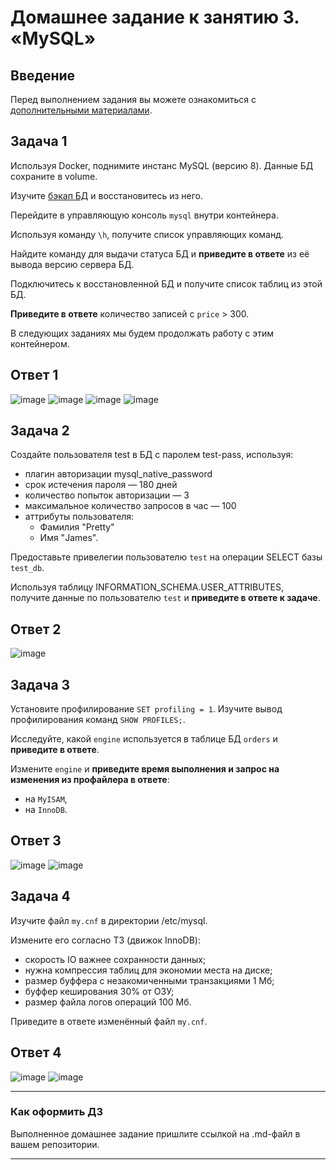 # Домашнее задание к занятию 3. «MySQL»

## Введение

Перед выполнением задания вы можете ознакомиться с 
[дополнительными материалами](https://github.com/netology-code/virt-homeworks/blob/virt-11/additional/README.md).

## Задача 1

Используя Docker, поднимите инстанс MySQL (версию 8). Данные БД сохраните в volume.

Изучите [бэкап БД](https://github.com/netology-code/virt-homeworks/tree/virt-11/06-db-03-mysql/test_data) и 
восстановитесь из него.

Перейдите в управляющую консоль `mysql` внутри контейнера.

Используя команду `\h`, получите список управляющих команд.

Найдите команду для выдачи статуса БД и **приведите в ответе** из её вывода версию сервера БД.

Подключитесь к восстановленной БД и получите список таблиц из этой БД.

**Приведите в ответе** количество записей с `price` > 300.

В следующих заданиях мы будем продолжать работу с этим контейнером.

## Ответ 1

![image](https://github.com/bezymel/bd-dev-homeworks/assets/129361495/2d1ecf73-5045-4a33-b96e-23a8e8d25c10)
![image](https://github.com/bezymel/bd-dev-homeworks/assets/129361495/3331ecfd-f507-46bc-b39d-83c24b0af95e)
![image](https://github.com/bezymel/bd-dev-homeworks/assets/129361495/0db39658-ee04-4564-90cd-b237cfde0ba1)
![image](https://github.com/bezymel/bd-dev-homeworks/assets/129361495/1e5298f3-c615-4461-9d1c-a94ec8a2b7e1)

## Задача 2

Создайте пользователя test в БД c паролем test-pass, используя:

- плагин авторизации mysql_native_password
- срок истечения пароля — 180 дней 
- количество попыток авторизации — 3 
- максимальное количество запросов в час — 100
- аттрибуты пользователя:
    - Фамилия "Pretty"
    - Имя "James".

Предоставьте привелегии пользователю `test` на операции SELECT базы `test_db`.
    
Используя таблицу INFORMATION_SCHEMA.USER_ATTRIBUTES, получите данные по пользователю `test` и 
**приведите в ответе к задаче**.

## Ответ 2

![image](https://github.com/bezymel/bd-dev-homeworks/assets/129361495/b928b0a0-d094-4a0b-b603-4fec532adef1)

## Задача 3

Установите профилирование `SET profiling = 1`.
Изучите вывод профилирования команд `SHOW PROFILES;`.

Исследуйте, какой `engine` используется в таблице БД `orders` и **приведите в ответе**.

Измените `engine` и **приведите время выполнения и запрос на изменения из профайлера в ответе**:
- на `MyISAM`,
- на `InnoDB`.

## Ответ 3

![image](https://github.com/bezymel/bd-dev-homeworks/assets/129361495/769dfce1-c435-4eb9-81a9-8e24fc480c9a)
![image](https://github.com/bezymel/bd-dev-homeworks/assets/129361495/13466419-a2b7-4860-9da5-04a7dfb7ed51)

## Задача 4 

Изучите файл `my.cnf` в директории /etc/mysql.

Измените его согласно ТЗ (движок InnoDB):

- скорость IO важнее сохранности данных;
- нужна компрессия таблиц для экономии места на диске;
- размер буффера с незакомиченными транзакциями 1 Мб;
- буффер кеширования 30% от ОЗУ;
- размер файла логов операций 100 Мб.

Приведите в ответе изменённый файл `my.cnf`.

## Ответ 4

![image](https://github.com/bezymel/bd-dev-homeworks/assets/129361495/46c65c81-904a-41a4-b924-0f2db1809c45)
![image](https://github.com/bezymel/bd-dev-homeworks/assets/129361495/1b273d45-01be-4e56-a48b-4d64e6bbea7e)

---

### Как оформить ДЗ

Выполненное домашнее задание пришлите ссылкой на .md-файл в вашем репозитории.

---

